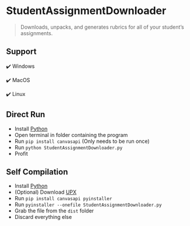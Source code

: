 # StudentAssignmentDownloader

> Downloads, unpacks, and generates rubrics for all of your student’s assignments.

## Support
✔️ Windows

✔️ MacOS

✔️ Linux

## Direct Run
- Install [Python](https://www.python.org/)
- Open terminal in folder containing the program
- Run `pip install canvasapi` (Only needs to be run once)
- Run `python StudentAssignmentDownloader.py`
- Profit

## Self Compilation
- Install [Python](https://www.python.org/)
- (Optional) Download [UPX](https://upx.github.io/)
- Run `pip install canvasapi pyinstaller`
- Run `pyinstaller --onefile StudentAssignmentDownloader.py`
- Grab the file from the `dist` folder
- Discard everything else
